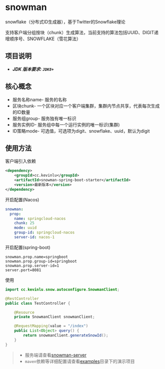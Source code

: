 # snowman
snowflake（分布式ID生成器），基于Twitter的Snowflake理论

支持客户端分组按块（chunk）生成算法，当前支持的算法包括UUID、DIGIT递增顺序号、SNOWFLAKE（雪花算法）

## 项目说明

- ***JDK 版本要求: `JDK8+`*** 

## 核心概念
* 服务名称name- 服务的名称
* 区块chunk- 一个区块对应一个客户端集群，集群内节点共享，代表每次生成的ID数量
* 服务组group- 服务独有唯一标识
* 服务实例ID- 服务组中每一个运行实例的唯一标识(集群)
* ID策略mode- 可选值，可选项为digit、snowflake、uuid，默认为digit


## 使用方法

客户端引入依赖
```xml
<dependency>
    <groupId>cc.kevinlu</groupId>
    <artifactId>snowman-spring-boot-starter</artifactId>
    <version>最新版本</version>
</dependency>
```
开启配置(Nacos)
```yaml
snowman:
  prop:
    name: springcloud-nacos
    chunk: 25
    mode: uuid
    group-id: springcloud-nacos
    server-id: nacos-1
```
开启配置(spring-boot)
```properties
snowman.prop.name=springboot
snowman.prop.group-id=springboot
snowman.prop.server-id=1
server.port=8081
```
使用
```java
import cc.kevinlu.snow.autoconfigure.SnowmanClient;

@RestController
public class TestController {

    @Resource
    private SnowmanClient snowmanClient;

    @RequestMapping(value = "/index")
    public List<Object> query() {
        return snowmanClient.generateSnowId();
    }
}
```
> * 服务端请查看[snowman-server](https://github.com/chuanyichuan/snowman-server)
> * `maven`依赖等详细配置请查看[examples](https://github.com/chuanyichuan/snowman-example)目录下的演示项目
